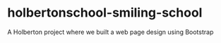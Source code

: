 # holbertonschool-smiling-school
A Holberton project where we built a web page design using Bootstrap
